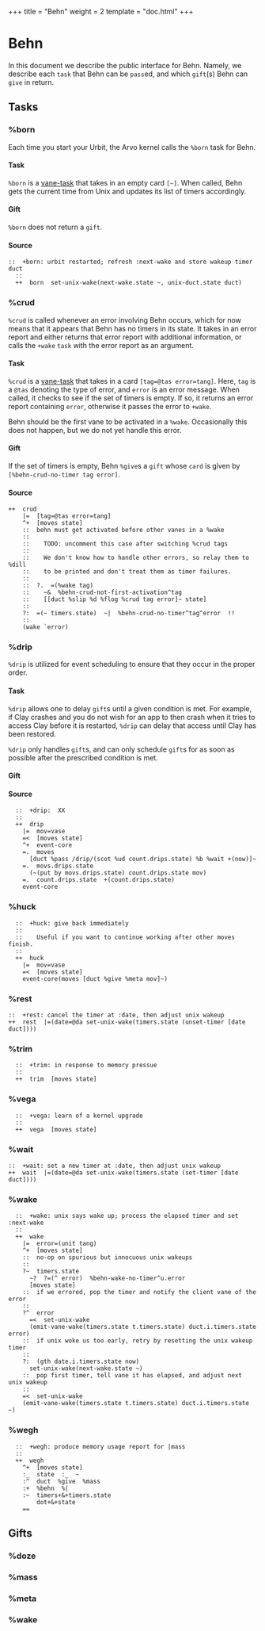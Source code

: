 +++
title = "Behn"
weight = 2
template = "doc.html"
+++

# Behn

In this document we describe the public interface for Behn. Namely, we describe
each `task` that Behn can be `pass`ed, and which `gift`(s) Behn can `give` in return.


## Tasks

### %born

Each time you start your Urbit, the Arvo kernel calls the `%born` task for Behn.

#### Task

`%born` is a [vane-task](@/docs/references/vane-apis/common-tasks.md) that takes
in an empty card `[~]`. When
called, Behn gets the current time from Unix and updates its list of timers
accordingly.

#### Gift

`%born` does not return a `gift`.

#### Source
```hoon
::  +born: urbit restarted; refresh :next-wake and store wakeup timer duct
  ::
  ++  born  set-unix-wake(next-wake.state ~, unix-duct.state duct)
```


### %crud

`%crud` is called whenever an error involving Behn occurs, which for now means
that it appears that Behn has no timers in its state. It takes in an error
report and either returns that error report with additional information, or
calls the `+wake` `task` with the error report as an argument.

#### Task

`%crud` is a [vane-task](@/docs/references/vane-apis/common-tasks.md) that takes
in a card `[tag=@tas error=tang]`. Here, `tag` is a `@tas` denoting the
type of error, and `error` is an error message. When
called, it checks to see if the set of timers is empty. If so, it returns an
error report containing `error`, otherwise it passes the error to `+wake`.

Behn should be the first vane to be activated in a `%wake`. Occasionally this does not
happen, but we do not yet handle this error.

#### Gift
 
If the set of timers is empty, Behn `%give`s a `gift` whose `card` is given by
`[%behn-crud-no-timer tag error]`.

#### Source
```hoon
++  crud
    |=  [tag=@tas error=tang]
    ^+  [moves state]
    ::  behn must get activated before other vanes in a %wake
    ::
    ::    TODO: uncomment this case after switching %crud tags
    ::
    ::    We don't know how to handle other errors, so relay them to %dill
    ::    to be printed and don't treat them as timer failures.
    ::
    ::  ?.  =(%wake tag)
    ::    ~&  %behn-crud-not-first-activation^tag
    ::    [[duct %slip %d %flog %crud tag error]~ state]
    ::
    ?:  =(~ timers.state)  ~|  %behn-crud-no-timer^tag^error  !!
    ::
    (wake `error)
 ```
 

### %drip

`%drip` is utilized for event scheduling to ensure that they occur in the proper
order.

#### Task

`%drip` allows one to delay `gift`s until a given condition is met. For example,
if Clay crashes and you do not wish for an app to then crash when it tries to
access Clay before it is restarted, `%drip` can delay that access until Clay has
been restored. 

`%drip` only handles `gift`s, and can only schedule `gift`s for as soon as
possible after the prescribed condition is met.

#### Gift

#### Source

```hoon
  ::  +drip:  XX
  ::
  ++  drip
    |=  mov=vase
    =<  [moves state]
    ^+  event-core
    =.  moves
      [duct %pass /drip/(scot %ud count.drips.state) %b %wait +(now)]~
    =.  movs.drips.state
      (~(put by movs.drips.state) count.drips.state mov)
    =.  count.drips.state  +(count.drips.state)
    event-core
```

### %huck

```hoon
  ::  +huck: give back immediately
  ::
  ::    Useful if you want to continue working after other moves finish.
  ::
  ++  huck
    |=  mov=vase
    =<  [moves state]
    event-core(moves [duct %give %meta mov]~)
```

### %rest

```hoon
::  +rest: cancel the timer at :date, then adjust unix wakeup
++  rest  |=(date=@da set-unix-wake(timers.state (unset-timer [date duct])))
```

### %trim

```hoon
  ::  +trim: in response to memory pressue
  ::
  ++  trim  [moves state]

```
### %vega

```hoon
  ::  +vega: learn of a kernel upgrade
  ::
  ++  vega  [moves state]

```

### %wait
```hoon
::  +wait: set a new timer at :date, then adjust unix wakeup
++  wait  |=(date=@da set-unix-wake(timers.state (set-timer [date duct])))
```


### %wake

```hoon
  ::  +wake: unix says wake up; process the elapsed timer and set :next-wake
  ::
  ++  wake
    |=  error=(unit tang)
    ^+  [moves state]
    ::  no-op on spurious but innocuous unix wakeups
    ::
    ?~  timers.state
      ~?  ?=(^ error)  %behn-wake-no-timer^u.error
      [moves state]
    ::  if we errored, pop the timer and notify the client vane of the error
    ::
    ?^  error
      =<  set-unix-wake
      (emit-vane-wake(timers.state t.timers.state) duct.i.timers.state error)
    ::  if unix woke us too early, retry by resetting the unix wakeup timer
    ::
    ?:  (gth date.i.timers.state now)
      set-unix-wake(next-wake.state ~)
    ::  pop first timer, tell vane it has elapsed, and adjust next unix wakeup
    ::
    =<  set-unix-wake
    (emit-vane-wake(timers.state t.timers.state) duct.i.timers.state ~)

```

### %wegh

```hoon
  ::  +wegh: produce memory usage report for |mass
  ::
  ++  wegh
    ^+  [moves state]
    :_  state  :_  ~
    :^  duct  %give  %mass
    :+  %behn  %|
    :~  timers+&+timers.state
        dot+&+state
    ==
```


## Gifts

### %doze

### %mass

### %meta

### %wake
